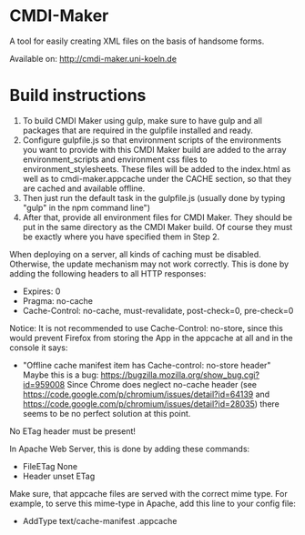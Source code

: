 CMDI-Maker
==========

A tool for easily creating XML files on the basis of handsome forms.

Available on: http://cmdi-maker.uni-koeln.de


# Build instructions #

1. To build CMDI Maker using gulp, make sure to have gulp and all packages that are required in the gulpfile installed and ready.
2. Configure gulpfile.js so that environment scripts of the environments you want to provide with this CMDI Maker build are added to the array environment_scripts and environment css files to environment_stylesheets. These files will be added to the index.html as well as to cmdi-maker.appcache under the CACHE section, so that they are cached and available offline.
3. Then just run the default task in the gulpfile.js (usually done by typing "gulp" in the npm command line")
4. After that, provide all environment files for CMDI Maker. They should be put in the same directory as the CMDI Maker build. Of course they must be exactly where you have specified them in Step 2.

When deploying on a server, all kinds of caching must be disabled. Otherwise, the update mechanism may not work correctly. This is done by adding the following headers to all HTTP responses:

* Expires: 0
* Pragma: no-cache
* Cache-Control: no-cache, must-revalidate, post-check=0, pre-check=0

Notice: It is not recommended to use Cache-Control: no-store, since this would prevent Firefox from storing the App in the appcache at all and in the console it says:
* "Offline cache manifest item has Cache-control: no-store header"
Maybe this is a bug: https://bugzilla.mozilla.org/show_bug.cgi?id=959008
Since Chrome does neglect no-cache header (see https://code.google.com/p/chromium/issues/detail?id=64139 and https://code.google.com/p/chromium/issues/detail?id=28035)
there seems to be no perfect solution at this point.

No ETag header must be present!

In Apache Web Server, this is done by adding these commands:
* FileETag None
* Header unset ETag

Make sure, that appcache files are served with the correct mime type.
For example, to serve this mime-type in Apache, add this line to your config file:
* AddType text/cache-manifest .appcache